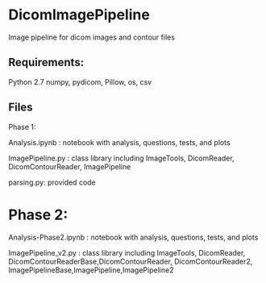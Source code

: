# DicomImagePipeline
Image pipeline for dicom images and contour files

## Requirements:
Python 2.7
numpy, pydicom, Pillow, os, csv

## Files

Phase 1: 


Analysis.ipynb : notebook with analysis, questions, tests, and plots

ImagePipeline.py : class library including ImageTools, DicomReader, DicomContourReader, ImagePipeline

parsing.py: provided code


# Phase 2:
Analysis-Phase2.ipynb : notebook with analysis, questions, tests, and plots

ImagePipeline_v2.py : class library including ImageTools, DicomReader, DicomContourReaderBase,DicomContourReader, DicomContourReader2, ImagePipelineBase,ImagePipeline,ImagePipeline2




